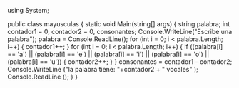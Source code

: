 using System;

public class mayusculas
{
    static void Main(string[] args)
    {
        string palabra;
        int contador1 = 0, contador2 = 0, consonantes;
        Console.WriteLine("Escribe una palabra");
        palabra = Console.ReadLine();
        for (int i = 0; i < palabra.Length; i++)
        {
            contador1++;
        }
        for (int i = 0; i < palabra.Length; i++)
        {
            if ((palabra[i] == 'a') || (palabra[i] == 'e') || (palabra[i] == 'i') || (palabra[i] == 'o') || (palabra[i] == 'u'))
            {
                contador2++;
            }
        }
        consonantes = contador1 - contador2;
        Console.WriteLine ("la palabra tiene:  "+contador2 + " vocales" );
        Console.ReadLine ();
    }
}
